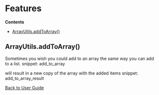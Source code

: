 <a id="top"></a>

# Features



<!-- START doctoc generated TOC please keep comment here to allow auto update -->
<!-- DON'T EDIT THIS SECTION, INSTEAD RE-RUN doctoc TO UPDATE -->
**Contents**

- [ArrayUtils.addToArray()](#arrayutilsaddtoarray)

<!-- END doctoc generated TOC please keep comment here to allow auto update -->

## ArrayUtils.addToArray()

Sometimes you wish you could add to an array the same way you can add to a list.
snippet: add_to_array

will result in a new copy of the array with the added items
snippet: add_to_array_result

[Back to User Guide](README.md#top)
